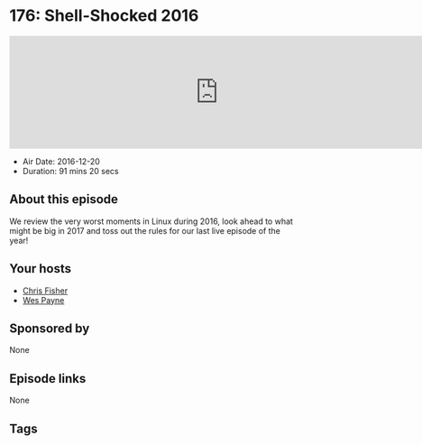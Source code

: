 # 176: Shell-Shocked 2016

<iframe src="https://player.fireside.fm/v2/RUkczH-V+9Pu-aCbu?theme=dark" width="740" height="200" frameborder="0" scrolling="no"></iframe>

* Air Date: 2016-12-20
* Duration: 91 mins 20 secs

## About this episode

We review the very worst moments in Linux during 2016, look ahead to what might be big in 2017 and toss out the rules for our last live episode of the year!

## Your hosts
* [Chris Fisher](https://linuxunplugged.com/hosts/chrislas)
* [Wes Payne](https://linuxunplugged.com/hosts/wes)

## Sponsored by

None



## Episode links

None



## Tags

